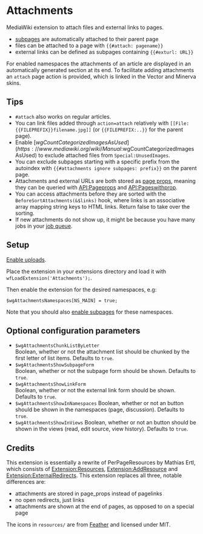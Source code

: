 # Attachments

MediaWiki extension to attach files and external links to pages.

* [subpages](https://www.mediawiki.org/wiki/Help:Subpages) are automatically attached to their parent page
* files can be attached to a page with `{{#attach: pagename}}`
* external links can be defined as subpages containing `{{#exturl: URL}}`

For enabled namespaces the attachments of an article are displayed in an automatically generated section at its end. To facilitate adding attachments an `attach` page action is provided, which is linked in the Vector and Minerva skins.

## Tips

* `#attach` also works on regular articles.
* You can link files added through `action=attach` relatively with `[[File:{{FILEPREFIX}}filename.jpg]]` (or `{{FILEPREFIX:..}}` for the parent page).
* Enable [$wgCountCategorizedImagesAsUsed](https://www.mediawiki.org/wiki/Manual:$wgCountCategorizedImagesAsUsed) to exclude attached files from `Special:UnusedImages`.
* You can exclude subpages starting with a specific prefix from the autoindex with `{{#attachments ignore subpages: prefix}}` on the parent page.
* Attachments and external URLs are both stored as [page props](https://www.mediawiki.org/wiki/Manual:Page_props_table), meaning they can be queried with [API:Pageprops](https://www.mediawiki.org/wiki/API:Pageprops) and [API:Pageswithprop](https://www.mediawiki.org/wiki/API:Pageswithprop).
* You can access attachments before they are sorted with the `BeforeSortAttachments(&$links)` hook, where links is an associative array mapping string keys to HTML links. Return false to take over the sorting.
* If new attachments do not show up, it might be because you have many jobs in your [job queue](https://www.mediawiki.org/wiki/Manual:Job_queue).

## Setup

[Enable uploads](https://www.mediawiki.org/wiki/Manual:Configuring_file_uploads#Setting_uploads_on/off).

Place the extension in your extensions directory and load it with `wfLoadExtension('Attachments');`.

Then enable the extension for the desired namespaces, e.g:

	$wgAttachmentsNamespaces[NS_MAIN] = true;

Note that you should also [enable subpages](https://www.mediawiki.org/wiki/Manual:LocalSettings.php#Enabling_subpages) for these namespaces.

## Optional configuration parameters

* `$wgAttachmentsChunkListByLetter`  
  Boolean, whether or not the attachment list should be chunked by the first
  letter of list items. Defaults to `true`.
* `$wgAttachmentsShowSubpageForm`  
  Boolean, whether or not the subpage form should be shown. Defaults to `true`.
* `$wgAttachmentsShowLinkForm`  
  Boolean, whether or not the external link form should be shown. Defaults to `true`.
* `$wgAttachmentsShowInNamespaces`
  Boolean, whether or not an button should be shown in the namespaces (page, discussion). Defaults to `true`.
* `$wgAttachmentsShowInViews`
  Boolean, whether or not an button should be shown in the views (read, edit source, view history). Defaults to `true`.

## Credits

This extension is essentially a rewrite of PerPageResources by Mathias Ertl, which consists of [Extension:Resources](https://fs.fsinf.at/wiki/Resources), [Extension:AddResource](https://fs.fsinf.at/wiki/AddResource) and [Extension:ExternalRedirects](https://github.com/mathiasertl/ExternalRedirects). This extension replaces all three, notable differences are:

* attachments are stored in page\_props instead of pagelinks
* no open redirects, just links
* attachments are shown at the end of pages, as opposed to on a special page

The icons in `resources/` are from [Feather](https://feathericons.com/) and licensed under MIT.
